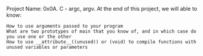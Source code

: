 Project Name: 0x0A. C - argc, argv.
At the end of this project, we will able to know:

    How to use arguments passed to your program
    What are two prototypes of main that you know of, and in which case do you use one or the other
    How to use __attribute__((unused)) or (void) to compile functions with unused variables or parameters

